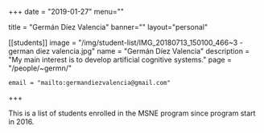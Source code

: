 
+++
date = "2019-01-27"
menu=""


title = "Germán  Díez Valencia"
banner=""
layout="personal"

[[students]]
    image = "/img/student-list/IMG_20180713_150100_466~3 - german diez valencia.jpg"
    name = "Germán  Díez Valencia"
    description = "My main interest is to develop artificial cognitive systems."
    page = "/people/~germn/"

    email = "mailto:germandiezvalencia@gmail.com"


+++

This is a list of students enrolled in the MSNE program since program start in 2016.


